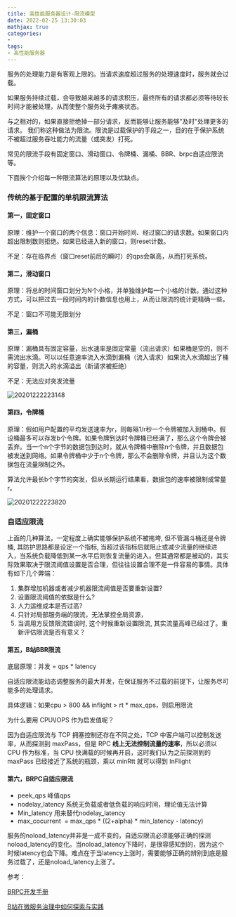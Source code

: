 ```yaml
---
title: 高性能服务器设计-限流模型
date: 2022-02-25 13:30:03
mathjax: true
categories:
- 
tags: 
- 高性能服务器
---
```


服务的处理能力是有客观上限的。当请求速度超过服务的处理速度时，服务就会过载。

如果服务持续过载，会导致越来越多的请求积压，最终所有的请求都必须等待较长时间才能被处理，从而使整个服务处于瘫痪状态。

与之相对的，如果直接拒绝掉一部分请求，反而能够让服务能够"及时"处理更多的请求。 我们称这种做法为限流。限流是过载保护的手段之一，目的在于保护系统不被超过服务吞吐能力的流量（或突发）打死。

常见的限流手段有固定窗口、滑动窗口、令牌桶、漏桶、BBR、brpc自适应限流等。

下面挨个介绍每一种限流算法的原理以及优缺点。

### 传统的基于配置的单机限流算法

#### 第一，固定窗口

原理：维护一个窗口的两个信息：窗口开始时间、经过窗口的请求数。如果窗口内超出限制数则拒绝。如果已经进入新的窗口，则reset计数。

不足：存在临界点（窗口reset前后的瞬时）的qps会飙高，从而打死系统。

#### 第二，滑动窗口

原理：将总的时间窗口划分为N个小格，并单独维护每一个小格的计数。通过这种方式，可以把过去一段时间内的计数信息也用上，从而让限流的统计更精确一些。

不足：窗口不可能无限划分

#### 第三，漏桶

原理：漏桶具有固定容量，出水速率是固定常量（流出请求）如果桶是空的，则不需流出水滴。可以以任意速率流入水滴到漏桶（流入请求）如果流入水滴超出了桶的容量，则流入的水滴溢出（新请求被拒绝）

不足：无法应对突发流量

![20201222223148](http://cdn.b5mang.com/20201222223148.png)

#### 第四，令牌桶

原理：假如用户配置的平均发送速率为r，则每隔1/r秒一个令牌被加入到桶中。假设桶最多可以存发b个令牌。如果令牌到达时令牌桶已经满了，那么这个令牌会被丢弃。当一个n个字节的数据包到达时，就从令牌桶中删除n个令牌，并且数据包被发送到网络。如果令牌桶中少于n个令牌，那么不会删除令牌，并且认为这个数据包在流量限制之外。

算法允许最长b个字节的突发，但从长期运行结果看，数据包的速率被限制成常量r。

![20201222223820](http://cdn.b5mang.com/20201222223820.png)

### 自适应限流

上面的几种算法，一定程度上确实能够保护系统不被拖垮, 但不管漏斗桶还是令牌桶, 其防护思路都是设定一个指标, 当超过该指标后就阻止或减少流量的继续进入，当系统负载降低到某一水平后则恢复流量的进入。但其通常都是被动的，其实际效果取决于限流阈值设置是否合理，但往往设置合理不是一件容易的事情。具体有如下几个弊端：

1. 集群增加机器或者减少机器限流阈值是否要重新设置?
2. 设置限流阈值的依据是什么?
3. 人力运维成本是否过高?
4. 只针对局部服务端的限流，无法掌控全局资源，
5. 当调用方反馈限流错误时, 这个时候重新设置限流, 其实流量高峰已经过了。重新评估限流是否有意义？

#### 第五，B站BBR限流

底层原理：并发 = qps * latency

自适应限流能动态调整服务的最大并发，在保证服务不过载的前提下，让服务尽可能多的处理请求。

具体逻辑：如果cpu > 800 && inflight >  rt * max_qps，则启用限流

为什么要用 CPU\IOPS 作为启发值呢？

因为自适应限流与 TCP 拥塞控制还存在不同之处，TCP 中客户端可以控制发送率，从而探测到 maxPass，但是 RPC **线上无法控制流量的速率**，所以必须以 CPU 作为标准，当 CPU 快满载的时候再开启，这时我们认为之前探测到的 maxPass 已经接近了系统的瓶颈，乘以 minRtt 就可以得到 InFlight

#### 第六，BRPC自适应限流

- peek_qps 峰值qps
- nodelay_latency 系统无负载或者低负载的响应时间，理论值无法计算
- Min_latency 用来替代nodelay_latency
- max_cocurrent  = max_qps \* ((2+alpha) \* min_latency - latency)

服务的noload_latency并非是一成不变的，自适应限流必须能够正确的探测noload_latency的变化。当noload_latency下降时，是很容感知到的，因为这个时候latency也会下降。难点在于当latency上涨时，需要能够正确的辨别到底是服务过载了，还是noload_latency上涨了。


参考：

[BRPC开发手册](http://www.mianshigee.com/tutorial/incubator-brpc/1778a50865eb3518.md)

[B站在微服务治理中如何探索与实践](https://xueqiu.com/9217191040/139169952)
